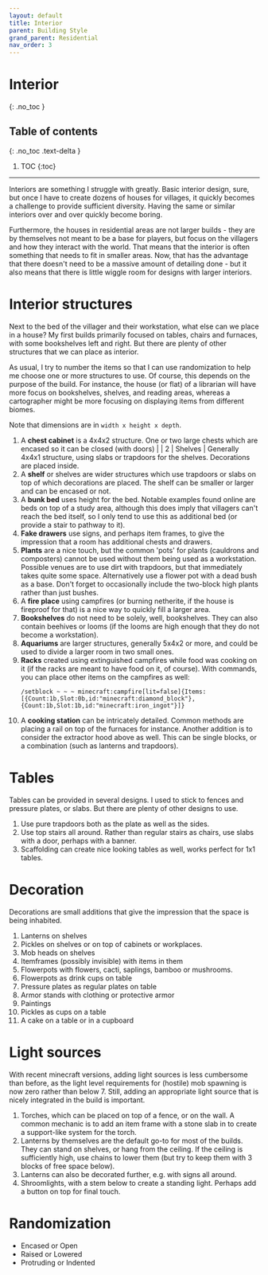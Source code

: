 ```yaml
---
layout: default
title: Interior
parent: Building Style
grand_parent: Residential
nav_order: 3
---
```


# Interior
{: .no_toc }

## Table of contents
{: .no_toc .text-delta }

1. TOC
{:toc}

---

Interiors are something I struggle with greatly. Basic interior design, sure,
but once I have to create dozens of houses for villages, it quickly becomes a
challenge to provide sufficient diversity. Having the same or similar interiors
over and over quickly become boring.

Furthermore, the houses in residential areas are not larger builds - they are
by themselves not meant to be a base for players, but focus on the villagers
and how they interact with the world. That means that the interior is often
something that needs to fit in smaller areas. Now, that has the advantage that
there doesn't need to be a massive amount of detailing done - but it also means
that there is little wiggle room for designs with larger interiors.

# Interior structures

Next to the bed of the villager and their workstation, what else can we place
in a house? My first builds primarily focused on tables, chairs and furnaces,
with some bookshelves left and right. But there are plenty of other structures
that we can place as interior.

As usual, I try to number the items so that I can use randomization to help me
choose one or more structures to use. Of course, this depends on the purpose of
the build. For instance, the house (or flat) of a librarian will have more
focus on bookshelves, shelves, and reading areas, whereas a cartographer might
be more focusing on displaying items from different biomes.

Note that dimensions are in `width x height x depth`.

1. A **chest cabinet** is a 4x4x2 structure. One or two large chests which are
   encased so it can be closed (with doors) | | 2 | Shelves | Generally 4x4x1
   structure, using slabs or trapdoors for the shelves. Decorations are placed
   inside.
2. A **shelf** or shelves are wider structures which use trapdoors or slabs on
   top of which decorations are placed. The shelf can be smaller or larger and
   can be encased or not.
3. A **bunk bed** uses height for the bed. Notable examples found online are 
   beds on top of a study area, although this does imply that villagers can't
   reach the bed itself, so I only tend to use this as additional bed (or
   provide a stair to pathway to it).
4. **Fake drawers** use signs, and perhaps item frames, to give the impression
   that a room has additional chests and drawers.
5. **Plants** are a nice touch, but the common 'pots' for plants (cauldrons
   and composters) cannot be used without them being used as a workstation.
   Possible venues are to use dirt with trapdoors, but that immediately takes
   quite some space. Alternatively use a flower pot with a dead bush as a base.
   Don't forget to occasionally include the two-block high plants rather than
   just bushes.
6. A **fire place** using campfires (or burning netherite, if the house is
   fireproof for that) is a nice way to quickly fill a larger area.
7. **Bookshelves** do not need to be solely, well, bookshelves. They can also
   contain beehives or looms (if the looms are high enough that they do not
   become a workstation).
8. **Aquariums** are larger structures, generally 5x4x2 or more, and could
   be used to divide a larger room in two small ones.
9. **Racks** created using extinguished campfires while food was cooking on
   it (if the racks are meant to have food on it, of course). With commands,
   you can place other items on the campfires as well:
   ```
   /setblock ~ ~ ~ minecraft:campfire[lit=false]{Items:[{Count:1b,Slot:0b,id:"minecraft:diamond_block"},{Count:1b,Slot:1b,id:"minecraft:iron_ingot"}]}
   ```
10. A **cooking station** can be intricately detailed. Common methods are
    placing a rail on top of the furnaces for instance. Another addition is to
    consider the extractor hood above as well. This can be single blocks, or a
    combination (such as lanterns and trapdoors).

# Tables

Tables can be provided in several designs. I used to stick to fences and
pressure plates, or slabs. But there are plenty of other designs to use.

1. Use pure trapdoors both as the plate as well as the sides.
2. Use top stairs all around. Rather than regular stairs as chairs,
   use slabs with a door, perhaps with a banner.
3. Scaffolding can create nice looking tables as well, works perfect
   for 1x1 tables.

# Decoration

Decorations are small additions that give the impression that the space
is being inhabited. 

1. Lanterns on shelves
2. Pickles on shelves or on top of cabinets or workplaces.
3. Mob heads on shelves
4. Itemframes (possibly invisible) with items in them
5. Flowerpots with flowers, cacti, saplings, bamboo or mushrooms.
6. Flowerpots as drink cups on table
7. Pressure plates as regular plates on table
8. Armor stands with clothing or protective armor
9. Paintings
10. Pickles as cups on a table
11. A cake on a table or in a cupboard

# Light sources

With recent minecraft versions, adding light sources is less cumbersome than
before, as the light level requirements for (hostile) mob spawning is now zero
rather than below 7. Still, adding an appropriate light source that is nicely
integrated in the build is important.

1. Torches, which can be placed on top of a fence, or on the wall. A common
   mechanic is to add an item frame with a stone slab in to create a
   support-like system for the torch.
2. Lanterns by themselves are the default go-to for most of the builds. They
   can stand on shelves, or hang from the ceiling. If the ceiling is sufficiently
   high, use chains to lower them (but try to keep them with 3 blocks of free
   space below).
3. Lanterns can also be decorated further, e.g. with signs all around.
4. Shroomlights, with a stem below to create a standing light. Perhaps add a
   button on top for final touch.

# Randomization

- Encased or Open
- Raised or Lowered
- Protruding or Indented
